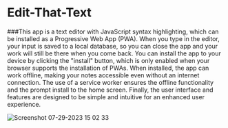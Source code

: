 # Edit-That-Text

###This app is a text editor with JavaScript syntax highlighting, which can be installed as a Progressive Web App (PWA). When you type in the editor, your input is saved to a local database, so you can close the app and your work will still be there when you come back. You can install the app to your device by clicking the "install" button, which is only enabled when your browser supports the installation of PWAs. When installed, the app can work offline, making your notes accessible even without an internet connection. The use of a service worker ensures the offline functionality and the prompt install to the home screen. Finally, the user interface and features are designed to be simple and intuitive for an enhanced user experience.

![Screenshot 07-29-2023 15 02 33](https://github.com/Tannerfink2000/Edit-That-Text/assets/123831271/1fa2c97a-6bef-4660-97b8-b7710ca0bb9c)
